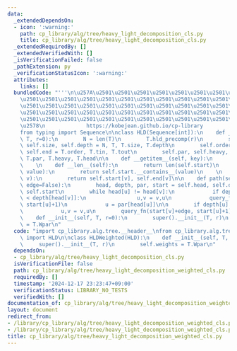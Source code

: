 ```yaml
---
data:
  _extendedDependsOn:
  - icon: ':warning:'
    path: cp_library/alg/tree/heavy_light_decomposition_cls.py
    title: cp_library/alg/tree/heavy_light_decomposition_cls.py
  _extendedRequiredBy: []
  _extendedVerifiedWith: []
  _isVerificationFailed: false
  _pathExtension: py
  _verificationStatusIcon: ':warning:'
  attributes:
    links: []
  bundledCode: "'''\n\u257A\u2501\u2501\u2501\u2501\u2501\u2501\u2501\u2501\u2501\u2501\
    \u2501\u2501\u2501\u2501\u2501\u2501\u2501\u2501\u2501\u2501\u2501\u2501\u2501\
    \u2501\u2501\u2501\u2501\u2501\u2501\u2501\u2501\u2501\u2501\u2501\u2501\u2501\
    \u2501\u2501\u2501\u2501\u2501\u2501\u2501\u2501\u2501\u2501\u2501\u2501\u2501\
    \u2501\u2501\u2501\u2501\u2501\u2501\u2501\u2501\u2501\u2501\u2501\u2501\u2501\
    \u2578\n             https://kobejean.github.io/cp-library               \n'''\n\
    from typing import Sequence\n\nclass HLD(Sequence[int]):\n    def __init__(self,\
    \ T, r=0):\n        N = len(T)\n        T.hld_precomp(r)\n        self.N, self.T,\
    \ self.size, self.depth = N, T, T.size, T.depth\n        self.order, self.start,\
    \ self.end = T.order, T.tin, T.tout\n        self.par, self.heavy, self.head =\
    \ T.par, T.heavy, T.head\n\n    def __getitem__(self, key):\n        return self.start[key]\n\
    \    \n    def __len__(self):\n        return len(self.start)\n    \n    def __contains__(self,\
    \ value):\n        return self.start.__contains__(value)\n    \n    def subtree_range(self,\
    \ v):\n        return self.start[v], self.end[v]\n\n    def path(self, u, v, query_fn,\
    \ edge=False):\n        head, depth, par, start = self.head, self.depth, self.par,\
    \ self.start\n        while head[u] != head[v]:\n            if depth[head[u]]\
    \ < depth[head[v]]:\n                u,v = v,u\n            query_fn(start[head[u]],\
    \ start[u]+1)\n            u = par[head[u]]\n\n        if depth[u] < depth[v]:\n\
    \            u,v = v,u\n        query_fn(start[v]+edge, start[u]+1)\n\nclass HLDWeighted(HLD):\n\
    \    def __init__(self, T, r=0):\n        super().__init__(T, r)\n        self.weights\
    \ = T.Wpar\n"
  code: "import cp_library.alg.tree.__header__\nfrom cp_library.alg.tree.heavy_light_decomposition_cls\
    \ import HLD\n\nclass HLDWeighted(HLD):\n    def __init__(self, T, r=0):\n   \
    \     super().__init__(T, r)\n        self.weights = T.Wpar\n"
  dependsOn:
  - cp_library/alg/tree/heavy_light_decomposition_cls.py
  isVerificationFile: false
  path: cp_library/alg/tree/heavy_light_decomposition_weighted_cls.py
  requiredBy: []
  timestamp: '2024-12-17 23:23:47+09:00'
  verificationStatus: LIBRARY_NO_TESTS
  verifiedWith: []
documentation_of: cp_library/alg/tree/heavy_light_decomposition_weighted_cls.py
layout: document
redirect_from:
- /library/cp_library/alg/tree/heavy_light_decomposition_weighted_cls.py
- /library/cp_library/alg/tree/heavy_light_decomposition_weighted_cls.py.html
title: cp_library/alg/tree/heavy_light_decomposition_weighted_cls.py
---
```

